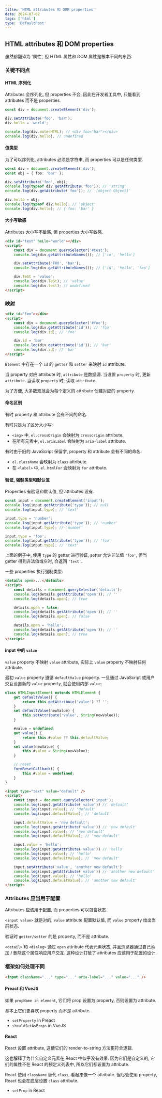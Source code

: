 ```yaml
---
title: 'HTML attributes 和 DOM properties'
date: 2024-07-02
tags: ['html']
type: 'DefaultPost'
---
```


## HTML attributes 和 DOM properties

虽然都翻译为 '属性', 但 HTML 属性和 DOM 属性是根本不同的东西.

### 关键不同点

#### HTML 序列化

Attributes 会序列化, 但 properties 不会, 因此在开发者工具中, 只能看到 attributes 而不是 properties.

```js
const div = document.createElement('div');

div.setAttribute('foo', 'bar');
div.hello = 'world';

console.log(div.outerHTML); // <div foo="bar"></div>
console.log(div.hello); // undefined
```

#### 值类型

为了可以序列化, attributes 必须是字符串, 而 properties 可以是任何类型.

```ts
const div = document.createElement('div');
const obj = { foo: 'bar' };

div.setAttribute('foo', obj);
console.log(typeof div.getAttribute('foo')); // 'string'
console.log(div.getAttribute('foo')); // '[object Object]'

div.hello = obj;
console.log(typeof div.hello); // 'object'
console.log(div.hello); // { foo: 'bar' }
```

#### 大小写敏感

Attributes 大小写不敏感, 但 properties 大小写敏感.

```html
<div id="test" heLlo="world"></div>
<script>
    const div = document.querySelector('#test');
    console.log(div.getAttributeNames()); // ['id', 'hello']

    div.setAttribute('FOO', 'bar');
    console.log(div.getAttributeNames()); // ['id', 'hello', 'foo']

    div.TeSt = 'value';
    console.log(div.TeSt); // 'value'
    console.log(div.test); // undefined
</script>
```

### 映射

```html
<div id="foo"></div>
<script>
    const div = document.querySelector('#foo');
    console.log(div.getAttribute('id')); // 'foo'
    console.log(div.id); // 'foo'

    div.id = 'bar'
    console.log(div.getAttribute('id')); // 'bar'
    console.log(div.id); // 'bar'
</script>
```

`Element` 中存在一个 `id` 的 `getter` 和 `setter` 来映射 `id` attribute.

当 property 对应 attribute 时, `attribute` 是数据源. 当设置 `property` 时, 更新 `attribute`. 当读取 `property` 时, 读取 `attribute`.

为了方便, 大多数规范会为每个定义的 attribute 创建对应的 property.

#### 命名区别

有时 property 和 attribute 会有不同的命名.

有时只是为了区分大小写:

* `<img>` 中, `el.crossOrigin` 会映射为 `crossorigin` attribute.
* 在所有元素中, `el.ariaLabel` 会映射为 `aria-label` attribute.

有时由于旧的 JavaScript 保留字, property 和 attribute 会有不同的命名:

* `el.className` 会映射为 `class` attribute.
* 在 `<label>` 中, `el.htmlFor` 会映射为 `for` attribute.

#### 验证, 强制类型和默认值

Properties 有验证和默认值, 但 attributes 没有.

```js
const input = document.createElement('input');
console.log(input.getAttribute('type')); // null
console.log(input.type); // 'text'

input.type = 'number';
console.log(input.getAttribute('type')); // 'number'
console.log(input.type); // 'number'

input.type = 'foo';
console.log(input.getAttribute('type')); // 'foo'
console.log(input.type); // 'text'
```

上面的例子中, 使用 `type` 的 getter 进行验证, setter 允许非法值 `'foo'`, 但当 getter 得到非法值或空时, 会返回 `'text'`.

一些 properties 执行强制类型:

```html
<details open>...</details>
<script>
    const details = document.querySelector('details');
    console.log(details.getAttribute('open')); // ''
    console.log(details.open); // true

    details.open = false;
    console.log(details.getAttribute('open')); // ''
    console.log(details.open); // false

    details.open = 'hello';
    console.log(details.getAttribute('open')); // ''
    console.log(details.open); // true
</script>
```

#### input 中的 `value`

`value` property 不映射 `value` attribute, 实际上 `value` property 不映射任何 attribute.

最初 `value`  property 遵循 `defaultValue` property. 一旦通过 JavaScript 或用户交互设置新的 `value` property, 就会使用内部 `value`:

```js
class HTMLInputElement extends HTMLElement {
    get defaultValue() {
        return this.getAttribute('value') ?? '';
    }
    set defaultValue(newValue) {
        this.setAttribute('value', String(newValue));
    }

    #value = undefined;
    get value() {
        return this.#value ?? this.defaultValue;
    }
    set value(newValue) {
        this.#value = String(newValue);
    }

    // reset
    formResetCallback() {
        this.#value = undefined;
    }
}
```

```html
<input type="text" value="default" />
<script>
    const input = document.querySelector('input');
    console.log(input.getAttribute('value')) // 'default'
    console.log(input.value); // 'default'
    console.log(input.defaultValue); // 'default'

    input.defaultValue = 'new default';
    console.log(input.getAttribute('value')) // 'new default'
    console.log(input.value); // 'new default'
    console.log(input.defaultValue); // 'new default'

    input.value = 'hello';
    console.log(input.getAttribute('value')) // 'hello'
    console.log(input.value); // 'hello'
    console.log(input.defaultValue); // 'new default'

    input.setAttribute('value', 'another new default')
    console.log(input.getAttribute('value')) // 'another new default'
    console.log(input.value); // 'hello'
    console.log(input.defaultValue); // 'another new default'
</script>
```

### Attributes 应当用于配置

Attributes 应该用于配置, 而 properties 可以包含状态.

`<input value>` 就是对的, `value` attribute 配置默认值, 而 `value` property 给出当前状态.

验证时 `getter/setter` 的是 property, 而不是 attribute.

`<detail>` 和 `<dialog>` 通过 `open` attribute 代表元素状态, 并且浏览器通过自己添加 / 删除这个属性响应用户交互. 这种设计打破了 attributes 应该用于配置的设计.

### 框架如何处理不同

```html
<input className="..." type="..." aria-label="..." value="..." />
```

#### Preact 和 VueJS

如果 `propName in element`, 它们将 prop 设置为 property, 否则设置为 attribute.

基本上它们更喜欢 property 而不是 attribute.

* `setProperty` in Preact
* `shouldSetAsProps` in VueJS

#### React

React 设置 attribute, 这使它们的 render-to-string 方法更符合逻辑.

这也解释了为什么自定义元素在 React 中似乎没有效果. 因为它们是自定义的, 它们的属性不在 React 的预定义列表中, 所以它们都设置为 attribute.

React 使用 `className` 替代 `class`, 看起来像一个 attribute. 但尽管使用 property, React 也会在底层设置 `class` attribute.

* `setProp` in React
